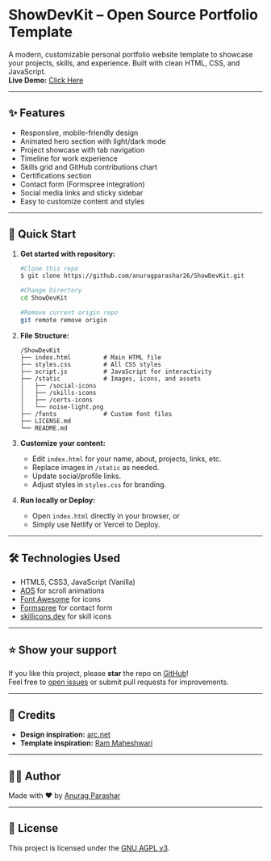 # ShowDevKit – Open Source Portfolio Template

A modern, customizable personal portfolio website template to showcase your projects, skills, and experience. Built with clean HTML, CSS, and JavaScript.  
**Live Demo:** [Click Here](https://showdevkit.netlify.app/)

---

## ✨ Features

- Responsive, mobile-friendly design
- Animated hero section with light/dark mode
- Project showcase with tab navigation
- Timeline for work experience
- Skills grid and GitHub contributions chart
- Certifications section
- Contact form (Formspree integration)
- Social media links and sticky sidebar
- Easy to customize content and styles

---

## 🚀 Quick Start

1. **Get started with repository:**

   ```sh
   #Clone this repo
   $ git clone https://github.com/anuragparashar26/ShowDevKit.git

   #Change Directory
   cd ShowDevKit

   #Remove current origin repo
   git remote remove origin
   ```

2. **File Structure:**

   ```
   /ShowDevKit
   ├── index.html         # Main HTML file
   ├── styles.css         # All CSS styles
   ├── script.js          # JavaScript for interactivity
   ├── /static            # Images, icons, and assets
   │   ├── /social-icons
   │   ├── /skills-icons
   │   ├── /certs-icons
   │   └── noise-light.png
   ├── /fonts             # Custom font files
   ├── LICENSE.md
   └── README.md
   ```

3. **Customize your content:**

   - Edit `index.html` for your name, about, projects, links, etc.
   - Replace images in `/static` as needed.
   - Update social/profile links.
   - Adjust styles in `styles.css` for branding.

4. **Run locally or Deploy:**
   - Open `index.html` directly in your browser, or
   - Simply use Netlify or Vercel to Deploy.

---

## 🛠️ Technologies Used

- HTML5, CSS3, JavaScript (Vanilla)
- [AOS](https://michalsnik.github.io/aos/) for scroll animations
- [Font Awesome](https://fontawesome.com/) for icons
- [Formspree](https://formspree.io/) for contact form
- [skillicons.dev](https://skillicons.dev/) for skill icons

---

## ⭐ Show your support

If you like this project, please **star** the repo on [GitHub](https://github.com/anuragparashar26/ShowDevKit)!  
Feel free to [open issues](https://github.com/anuragparashar26/ShowDevKit/issues) or submit pull requests for improvements.

---

## 🙏 Credits

- **Design inspiration:** [arc.net](https://arc.net/)
- **Template inspiration:** [Ram Maheshwari](https://www.rammaheshwari.com/)

---

## 👨‍💻 Author

Made with ❤️ by [Anurag Parashar](https://anuragparashar.tech/)

---

## 📄 License

This project is licensed under the [GNU AGPL v3](./LICENSE.md).
